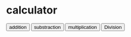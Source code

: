 <!doctype html>
<html>
<head>
<title>JavaScript</title>
</head>
<body>
<h1>calculator</h1>
<button onclick="addition()">addition</button>
<button onclick="substraction()">substraction</button>
<button onclick="multiplication()">multiplication</button>
<button onclick="division()">Division</button>
<script>
function addition(){
var a=0,b=0,r=0;
a=parseInt(prompt("input a number"));
b=parseInt(prompt("input another number"));
alert("the numbers  "+a+"  and "+b);
 r=a+b;
 alert("The sum of two numbers "+a+" and "+b+" is "+r);
} 
function substraction(){
var a=0,b=0,r=0;
a=parseInt(prompt("input a number"));
b=parseInt(prompt("input another number"));
alert("the numbers  "+a+"  and "+b);
 r=a-b;
 alert("The difference of two numbers "+a+" and "+b+" is "+r);
}  
 function multiplication(){
var a=0,b=0,r=0;
a=parseInt(prompt("input a number"));
b=parseInt(prompt("input another number"));
alert("the numbers  "+a+"  and "+b);
 r=a*b;
 alert("The product of two numbers "+a+" and "+b+" is "+r);
}
 function division(){
var a=0,b=0,r=0;
a=parseInt(prompt("input a number"));
b=parseInt(prompt("input another number"));
alert("the numbers  "+a+"  and "+b);
 r=a/b;
 alert("The result of division of two numbers "+a+" and "+b+" is "+r);
} 
</script>
</body
</html>
